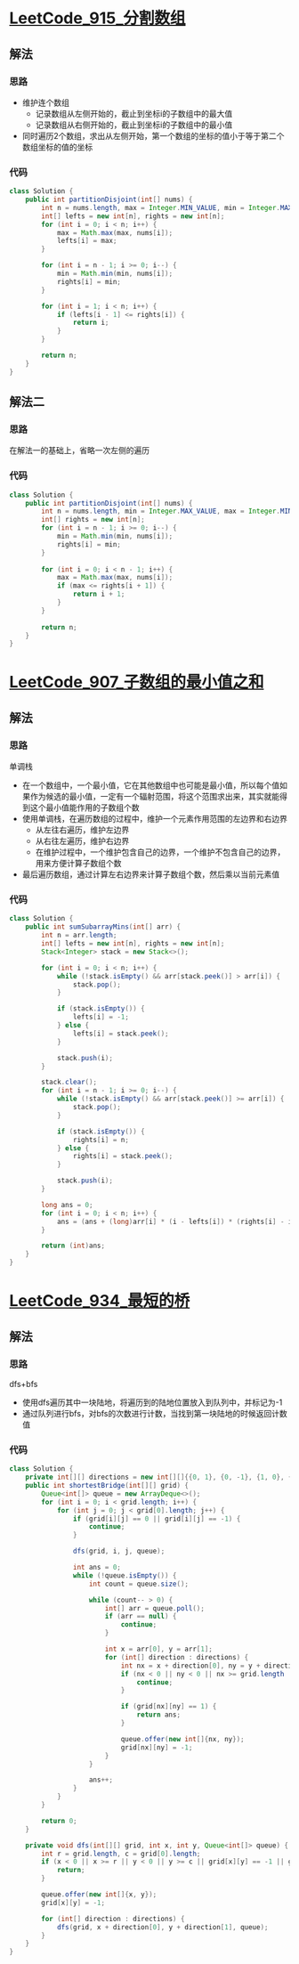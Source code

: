 # [LeetCode_915_分割数组](https://leetcode.cn/problems/partition-array-into-disjoint-intervals/)
## 解法
### 思路
- 维护连个数组
    - 记录数组从左侧开始的，截止到坐标i的子数组中的最大值
    - 记录数组从右侧开始的，截止到坐标i的子数组中的最小值
- 同时遍历2个数组，求出从左侧开始，第一个数组的坐标的值小于等于第二个数组坐标的值的坐标
### 代码
```java
class Solution {
    public int partitionDisjoint(int[] nums) {
        int n = nums.length, max = Integer.MIN_VALUE, min = Integer.MAX_VALUE;
        int[] lefts = new int[n], rights = new int[n];
        for (int i = 0; i < n; i++) {
            max = Math.max(max, nums[i]);
            lefts[i] = max;
        }

        for (int i = n - 1; i >= 0; i--) {
            min = Math.min(min, nums[i]);
            rights[i] = min;
        }

        for (int i = 1; i < n; i++) {
            if (lefts[i - 1] <= rights[i]) {
                return i;
            }
        }

        return n;
    }
}
```
## 解法二
### 思路
在解法一的基础上，省略一次左侧的遍历
### 代码
```java
class Solution {
    public int partitionDisjoint(int[] nums) {
        int n = nums.length, min = Integer.MAX_VALUE, max = Integer.MIN_VALUE;
        int[] rights = new int[n];
        for (int i = n - 1; i >= 0; i--) {
            min = Math.min(min, nums[i]);
            rights[i] = min;
        }
        
        for (int i = 0; i < n - 1; i++) {
            max = Math.max(max, nums[i]);
            if (max <= rights[i + 1]) {
                return i + 1;
            }
        }
        
        return n;
    }
}
```
# [LeetCode_907_子数组的最小值之和](https://leetcode.cn/problems/sum-of-subarray-minimums/)
## 解法
### 思路
单调栈
- 在一个数组中，一个最小值，它在其他数组中也可能是最小值，所以每个值如果作为候选的最小值，一定有一个辐射范围，将这个范围求出来，其实就能得到这个最小值能作用的子数组个数
- 使用单调栈，在遍历数组的过程中，维护一个元素作用范围的左边界和右边界
  - 从左往右遍历，维护左边界
  - 从右往左遍历，维护右边界
  - 在维护过程中，一个维护包含自己的边界，一个维护不包含自己的边界，用来方便计算子数组个数
- 最后遍历数组，通过计算左右边界来计算子数组个数，然后乘以当前元素值
### 代码
```java
class Solution {
    public int sumSubarrayMins(int[] arr) {
        int n = arr.length;
        int[] lefts = new int[n], rights = new int[n];
        Stack<Integer> stack = new Stack<>();

        for (int i = 0; i < n; i++) {
            while (!stack.isEmpty() && arr[stack.peek()] > arr[i]) {
                stack.pop();
            }

            if (stack.isEmpty()) {
                lefts[i] = -1;
            } else {
                lefts[i] = stack.peek();
            }

            stack.push(i);
        }

        stack.clear();
        for (int i = n - 1; i >= 0; i--) {
            while (!stack.isEmpty() && arr[stack.peek()] >= arr[i]) {
                stack.pop();
            }

            if (stack.isEmpty()) {
                rights[i] = n;
            } else {
                rights[i] = stack.peek();
            }

            stack.push(i);
        }

        long ans = 0;
        for (int i = 0; i < n; i++) {
            ans = (ans + (long)arr[i] * (i - lefts[i]) * (rights[i] - i)) % 1000000007;
        }

        return (int)ans;
    }
}
```
# [LeetCode_934_最短的桥](https://leetcode.cn/problems/shortest-bridge/)
## 解法
### 思路
dfs+bfs
- 使用dfs遍历其中一块陆地，将遍历到的陆地位置放入到队列中，并标记为-1
- 通过队列进行bfs，对bfs的次数进行计数，当找到第一块陆地的时候返回计数值
### 代码
```java
class Solution {
    private int[][] directions = new int[][]{{0, 1}, {0, -1}, {1, 0}, {-1, 0}};
    public int shortestBridge(int[][] grid) {
        Queue<int[]> queue = new ArrayDeque<>();
        for (int i = 0; i < grid.length; i++) {
            for (int j = 0; j < grid[0].length; j++) {
                if (grid[i][j] == 0 || grid[i][j] == -1) {
                    continue;
                }

                dfs(grid, i, j, queue);

                int ans = 0;
                while (!queue.isEmpty()) {
                    int count = queue.size();

                    while (count-- > 0) {
                        int[] arr = queue.poll();
                        if (arr == null) {
                            continue;
                        }

                        int x = arr[0], y = arr[1];
                        for (int[] direction : directions) {
                            int nx = x + direction[0], ny = y + direction[1];
                            if (nx < 0 || ny < 0 || nx >= grid.length || ny >= grid[0].length || grid[nx][ny] == -1) {
                                continue;
                            }

                            if (grid[nx][ny] == 1) {
                                return ans;
                            }

                            queue.offer(new int[]{nx, ny});
                            grid[nx][ny] = -1;
                        }
                    }

                    ans++;
                }
            }
        }

        return 0;
    }

    private void dfs(int[][] grid, int x, int y, Queue<int[]> queue) {
        int r = grid.length, c = grid[0].length;
        if (x < 0 || x >= r || y < 0 || y >= c || grid[x][y] == -1 || grid[x][y] == 0) {
            return;
        }

        queue.offer(new int[]{x, y});
        grid[x][y] = -1;

        for (int[] direction : directions) {
            dfs(grid, x + direction[0], y + direction[1], queue);
        }
    }
}
```